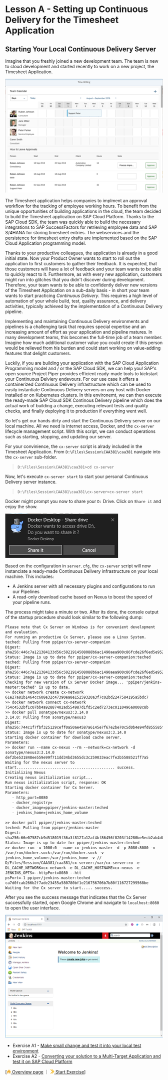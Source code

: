 # Lesson A - Setting up Continuous Delivery for the Timesheet Application

## Starting Your Local Continuous Delivery Server

Imagine that you freshly joined a new development team. The team is new to cloud development and started recently to work on a new project, the Timesheet Application.

![Screenshot of Timesheet Application](../../images/a/timesheet-app.png)

The Timesheet application helps companies to implment an approval workflow for the tracking of employee working hours. To benefit from the unique opportunities of building applications in the cloud, the team decided to build the Timesheet application on SAP Cloud Platform. Thanks to the SAP Cloud SDK, the team was quickly able to build the necessary integrations to SAP SuccessFactors for retrieving employee data and SAP S/4HANA for storing timesheet entries. The webservices and the persistence for timesheet entry drafts are implemented based on the SAP Cloud Application programming model.

Thanks to your productive colleagues, the application is already in a good initial state. Now your Product Owner wants to start to roll out the application to first customers to gather their feedback. It is expected, that those customers will have a lot of feedback and your team wants to be able to quickly react to it. Furthermore, as with every new application, customers might run into glitches that you didn't discover during development. Therefore, your team wants to be able to confidently deliver new versions of the Timesheet Application on a sub-daily basis - in short your team wants to start practicing *Continuous Delivery*. This requires a high level of automation of your whole build, test, quality assurance, and delivery activities, typically achieved by the implementation of a Continuous Delivery pipeline. 

Implementing and maintaining Continuous Delivery environments and pipelines is a challenging task that requires special expertise and an increasing amount of effort as your application and pipeline matures. In many development teams, this becomes the full-time job of a team member. Imagine how much additional customer value you could create if this person would be relieved from his burden and could start working on value-adding features that delight customers.

Luckily, if you are building your application with the SAP Cloud Application Programming model and / or the SAP Cloud SDK, we can help you! SAP's open source Project Piper provides efficient ready-made tools to kickstart your Continuous Delviery endevours. For our use case it offers a containerized Continuous Delivery infrastructure which can be used to easily instantiate Continuous Delivery servers on any host with Docker installed or on Kubernetes clusters. In this environemt, we can then execute the ready-made SAP Cloud SDK Continous Delivery pipeline which does the actual work of building a change, executing relevant tests and quality checks, and finally deploying it to production if everything went well.

So let's get our hands dirty and start the Continuous Delivery server on our local machine. All we need is internet access, Docker, and the `cx-server` lifecycle management script. With this script, we can conduct operations such as starting, stopping, and updating our server.

For your convinience, the `cx-server` script is alrady included in the Timesheet Application. From `D:\Files\Session\CAA381\caa381` navigate into the `cx-server` sub-folder. 

> `D:\Files\Session\CAA381\caa381>cd cx-server`

Now, let's execute `cx-server start` to start your personal Continuous Delivery server instance.

> `D:\Files\Session\CAA381\caa381\cx-server>cx-server start`

Docker might prompt you now to share your `D:` Drive. Click on `Share it` and enjoy the show.

![](../../images/a/share-drive.png)

Based on the configuration in `server.cfg`, the `cx-server` script will now instanciate a ready-made Continuous Delivery infrastructure on your local machine. This includes:
* A Jenkins server with all necessary plugins and configurations to run our Pipelines
* A read-only download cache based on Nexus to boost the speed of your pipeline runs.

The process might take a minute or two. After its done, the console output of the startup procedure should look similar to the following dump:

```D:\Files\Session\CAA381\caa381\cx-server>cx-server start
Please note that Cx Server on Windows is for convenient development and evaluation.
For running an productive Cx Server, please use a Linux System.
teched: Pulling from ppiper/cx-server-companion
Digest: sha256:446c7a121384133d56c5021914508088b6ac1490aea900c86fcde26f6ed5e952
Status: Image is up to date for ppiper/cx-server-companion:teched
teched: Pulling from ppiper/cx-server-companion
Digest: sha256:446c7a121384133d56c5021914508088b6ac1490aea900c86fcde26f6ed5e952
Status: Image is up to date for ppiper/cx-server-companion:teched
Checking for new version of Cx Server Docker image... 'ppiper/jenkins-master:teched' is up to date.
>> docker network create cx-network
61e27a81b1464cc608e32c47390ea8e15259320a3f7c02bd2247584195a5bdc7
>> docker network connect cx-network 754c4532bf1c07bb4a92887402ad554987d1fd5c2ed7273ec0110496a0008c8b
>> docker pull sonatype/nexus3:3.14.0
3.14.0: Pulling from sonatype/nexus3
Digest: sha256:744c1f7fbf325129ceff0a50ae4587a6145e7f67e2be70c5d0b4e94fd855585f
Status: Image is up to date for sonatype/nexus3:3.14.0
Starting docker container for download cache server.
Parameters:
>> docker run --name cx-nexus --rm --network=cx-network -d sonatype/nexus3:3.14.0
def2be531848ee559e99f711dd34bd3655dc3c259033eac7fe2b5588521ff7a5
Waiting for the nexus server to start............................................ success.
Initializing Nexus
Creating nexus initialization script...
Run nexus initialization script, response: OK
Starting docker container for Cx Server.
Parameters:
   - http_port=8080
   - docker_registry=
   - docker_image=ppiper/jenkins-master:teched
   - jenkins_home=jenkins_home_volume

>> docker pull ppiper/jenkins-master:teched
teched: Pulling from ppiper/jenkins-master
Digest: sha256:66e07587cb9d518019f36a3f8127a12af4bf86456f8203f14280be5ecb2ab4d0
Status: Image is up to date for ppiper/jenkins-master:teched
>> docker run -u 1000:0 --name cx-jenkins-master -d -p 8080:8080 -v /var/run/docker.sock:/var/run/docker.sock -v jenkins_home_volume:/var/jenkins_home -v //
D/Files/Session/CAA381/caa381/cx-server:/var/cx-server:ro -e DL_CACHE_NETWORK=cx-network -e DL_CACHE_HOSTNAME=cx-nexus -e JENKINS_OPTS=--httpPort=8080 --htt
psPort=-1 ppiper/jenkins-master:teched
ca7d0fcab266b2f7ade23455a580780bf1e216756706b7b80f116727299568be
Waiting for the Cx server to start..... success.
```

After you see the success message that indicates that the Cx Server successfully started, open Google Chrome and navigate to `localhost:8080` to open the user interface. 

![](../../images/a/jenkins-welcome.png)


* Exercise A1 - [Make small change and test it into your local test environment](../../exercises/A1/README.md)
* Exercise A2 - [Converting your solution to a Multi-Target Application and test it on SAP Cloud Platform](../../exercises/A2/README.md)


[[![](../../images/nav-home.png) Overview page](../../README.md) ｜ [![](../../images/nav-next.png) Start Exercise](../../exercises/A1/README.md)]
